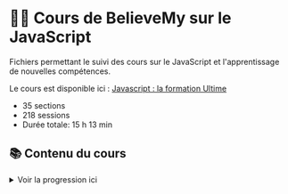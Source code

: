 # 👨‍💻 Cours de BelieveMy sur le JavaScript

Fichiers permettant le suivi des cours sur le JavaScript et l'apprentissage de nouvelles compétences.

Le cours est disponible ici : [Javascript : la formation Ultime](https://www.udemy.com/course/javascript-la-formation-ultime/)
* 35 sections
* 218 sessions
* Durée totale: 15 h 13 min

## 📚 Contenu du cours
<details><summary>Voir la progression ici</summary>

- [x] Avant de commencer
- [x] Orientation
- [x] Reprenons la base
- [x] Les variables et opérateurs
- [x] Demander des informations aux utilisateurs
- [x] Tout sur les fonctions
- [x] Exerçons-nous sur les fonctions
- [x] La logique dans JavaScript
- [x] Projet #1 - Calculatrice
- [x] Les fonctions et la logique
- [x] Exercice sur les fonctions récursives
- [x] Tout savoir sur les tableaux
- [x] Notions avancées sur les fonctions JavaScript
- [x] Utilisons le potentiel de JavaScript
- [x] Parlons du BOM (Browser Object Model)
- [x] Communiquons avec un site internet
- [x] Modifions le style de nos éléments
- [x] Projet #2 - Pratiquons tout ce que nous venons de voir !
- [ ] Les événements (le clic, le double-clic, etc.)
- [ ] Exercices sur les événements
- [ ] Projet #3 - Générateur de citations
- [ ] Projet #4 guidé : les formulaires et JavaScript
- [ ] La programmation orientée objet
- [ ] Projet #5 - Flight Simulator
- [ ] Devenez maître du temps
- [ ] Utilisez les API
- [ ] Projet #6 - Une application météo
- [ ] Utilisons les requêtes asynchrones, Callbacks & Promises
- [ ] Améliorons nos requêtes avec Fetch et Axios
- [ ] Stocker les données dans le navigateur avec JavaScript
- [ ] Projet #7 - Créer un thème qui se souvient de nous
- [ ] Et si on écrivait plus vite avec JQuery ?
- [ ] Les inclassables
- [ ] Projet #8 guidé - Application de météo géolocalisée
- [ ] Bonus
</details>
